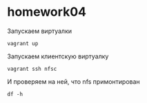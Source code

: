 # homework04
Запускаем виртуалки

`vagrant up`

Запускаем клиентскую виртуалку

`vagrant ssh nfsc`

И проверяем на ней, что nfs примонтирован

`df -h`
